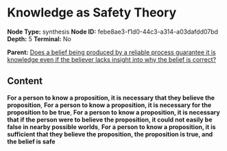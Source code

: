 # Knowledge as Safety Theory

**Node Type:** synthesis
**Node ID:** febe8ae3-f1d0-44c3-a314-a03dafdd07bd
**Depth:** 5
**Terminal:** No

**Parent:** [Does a belief being produced by a reliable process guarantee it is knowledge even if the believer lacks insight into why the belief is correct?](does-a-belief-being-produced-by-a-reliable-process-guarantee-it-is-knowledge-even-if-the-believer-lacks-insight-into-why-the-belief-is-correct-antithesis-428fca5f-1764-4171-b9e1-5cf08388c446.md)

## Content

**For a person to know a proposition, it is necessary that they believe the proposition**, **For a person to know a proposition, it is necessary for the proposition to be true**, **For a person to know a proposition, it is necessary that if the person were to believe the proposition, it could not easily be false in nearby possible worlds**, **For a person to know a proposition, it is sufficient that they believe the proposition, the proposition is true, and the belief is safe**
